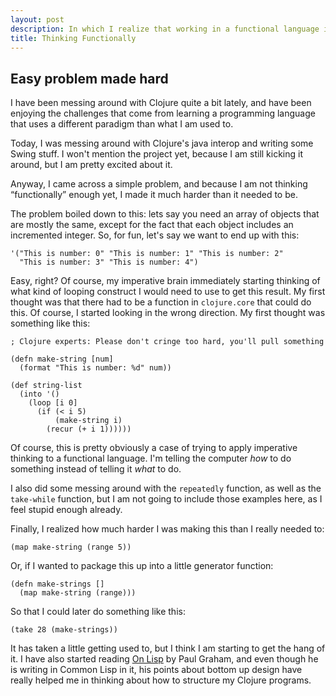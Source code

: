 ```yaml
---
layout: post
description: In which I realize that working in a functional language is much different from working in imperative languages.
title: Thinking Functionally
---
```


## Easy problem made hard

I have been messing around with Clojure quite a bit lately, and have been enjoying
the challenges that come from learning a programming language that uses a different
paradigm than what I am used to.

Today, I was messing around with Clojure's java interop and writing some Swing
stuff.  I won't mention the project yet, because I am still kicking it around,
but I am pretty excited about it.

Anyway, I came across a simple problem, and because I am not thinking “functionally”
enough yet, I made it much harder than it needed to be.

The problem boiled down to this: lets say you need an array of objects that are
mostly the same, except for the fact that each object includes an incremented
integer.  So, for fun, let's say we want to end up with this:

    '("This is number: 0" "This is number: 1" "This is number: 2"
      "This is number: 3" "This is number: 4")

Easy, right?  Of course, my imperative brain immediately starting
thinking of what kind of looping construct I would need to use to get this
result.  My first thought was that there had to be a function in `clojure.core`
that could do this.  Of course, I started looking in the wrong direction.
My first thought was something like this:

    ; Clojure experts: Please don't cringe too hard, you'll pull something

    (defn make-string [num]
	  (format "This is number: %d" num))

    (def string-list
      (into '()
        (loop [i 0]
          (if (< i 5)
              (make-string i)
            (recur (+ i 1))))))

Of course, this is pretty obviously a case of trying to apply imperative thinking
to a functional language.  I'm telling the computer *how* to do
something instead of telling it *what* to do.

I also did some messing around with the `repeatedly` function, as well as the
`take-while` function, but I am not going to include those examples here, as I
feel stupid enough already.

Finally, I realized how much harder I was making this than I really needed to:

    (map make-string (range 5))

Or, if I wanted to package this up into a little generator function:

    (defn make-strings []
      (map make-string (range)))

So that I could later do something like this:

    (take 28 (make-strings))

It has taken a little getting used to, but I think I am starting to get
the hang of it.  I have also started reading
[On Lisp](http://www.paulgraham.com/onlisp.html) by Paul Graham,
and even though he is writing in Common Lisp in it, his points about bottom
up design have really helped me in thinking about how to structure my
Clojure programs.

